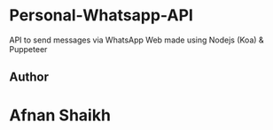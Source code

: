 # Personal-Whatsapp-API
API to send messages via WhatsApp Web made using Nodejs (Koa) & Puppeteer

## Author

# Afnan Shaikh
